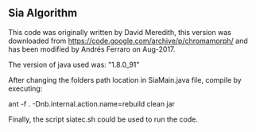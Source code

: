 Sia Algorithm
------------

This code was originally written by David Meredith, this version was downloaded from <https://code.google.com/archive/p/chromamorph/> and has been modified by Andrés Ferraro on Aug-2017.

The version of java used was:  "1.8.0_91"

After changing the folders path location in SiaMain.java file, compile by executing:

ant -f . -Dnb.internal.action.name=rebuild clean jar

Finally, the script siatec.sh could be used to run the code.
